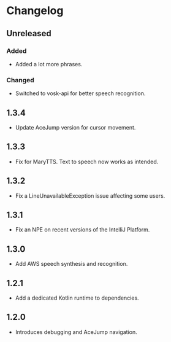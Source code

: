 # Changelog

## Unreleased

### Added
- Added a lot more phrases.

### Changed
- Switched to vosk-api for better speech recognition.


## 1.3.4
- Update AceJump version for cursor movement.

## 1.3.3
- Fix for MaryTTS. Text to speech now works as intended.

## 1.3.2
- Fix a LineUnavailableException issue affecting some users.

## 1.3.1
- Fix an NPE on recent versions of the IntelliJ Platform.

## 1.3.0
- Add AWS speech synthesis and recognition.

## 1.2.1
- Add a dedicated Kotlin runtime to dependencies.

## 1.2.0
- Introduces debugging and AceJump navigation.
